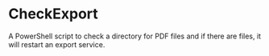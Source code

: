 # CheckExport
A PowerShell script to check a directory for PDF files and if there are files, it will restart an export service.
